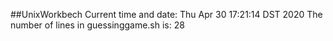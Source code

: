 ##UnixWorkbech
Current time and date:
Thu Apr 30 17:21:14 DST 2020
The number of lines in guessinggame.sh is:
28
